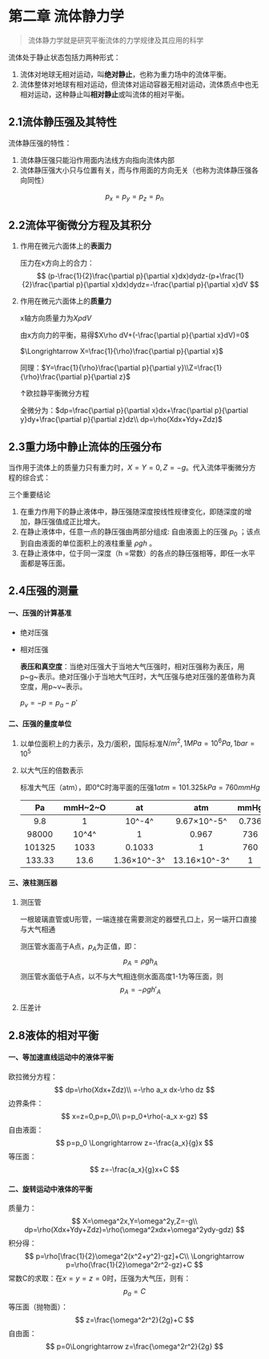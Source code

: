 # 第二章 流体静力学

> 流体静力学就是研究平衡流体的力学规律及其应用的科学

流体处于静止状态包括力两种形式：

1. 流体对地球无相对运动，叫**绝对静止**，也称为重力场中的流体平衡。
2. 流体整体对地球有相对运动，但流体对运动容器无相对运动，流体质点中也无相对运动，这种静止叫**相对静止**或叫流体的相对平衡。

## 2.1流体静压强及其特性

流体静压强的特性：

1. 流体静压强只能沿作用面内法线方向指向流体内部
2. 流体静压强大小只与位置有关，而与作用面的方向无关（也称为流体静压强各向同性）

$$
p_x=p_y=p_z=p_n
$$

## 2.2流体平衡微分方程及其积分

1. 作用在微元六面体上的**表面力**

   压力在x方向上的合力：
   $$
   (p-\frac{1}{2}\frac{\partial p}{\partial x}dx)dydz-(p+\frac{1}{2}\frac{\partial p}{\partial x}dx)dydz=-\frac{\partial p}{\partial x}dV
   $$

2. 作用在微元六面体上的**质量力**

   x轴方向质量力为$X\rho dV$

   由x方向力的平衡，易得$X\rho dV+(-\frac{\partial p}{\partial x}dV)=0$ 

   $\Longrightarrow X=\frac{1}{\rho}\frac{\partial p}{\partial x}$

   同理：$Y=\frac{1}{\rho}\frac{\partial p}{\partial y}\\Z=\frac{1}{\rho}\frac{\partial p}{\partial z}$

   &uarr;欧拉静平衡微分方程
   
   全微分为：$dp=\frac{\partial p}{\partial x}dx+\frac{\partial p}{\partial y}dy+\frac{\partial p}{\partial z}dz\\  dp=\rho(Xdx+Ydy+Zdz)$

## 2.3重力场中静止流体的压强分布

当作用于流体上的质量力只有重力时，$X=Y=0,Z=-g$。代入流体平衡微分方程的综合式：

三个重要结论

1. 在重力作用下的静止液体中，静压强随深度按线性规律变化，即随深度的增加，静压强值成正比增大。
2. 在静止液体中，任意一点的静压强由两部分组成:
   自由液面上的压强 $p_0$ ；该点到自由液面的单位面积上的液柱重量 $\rho gh$ 。
3. 在静止液体中，位于同一深度（h =常数）的各点的静压强相等，即任一水平面都是等压面。

## 2.4压强的测量

#### 一、压强的计算基准

* 绝对压强

* 相对压强

  **表压和真空度**：当绝对压强大于当地大气压强时，相对压强称为表压，用p~g~表示。绝对压强小于当地大气压时，大气压强与绝对压强的差值称为真空度，用p~v~表示。

  $p_v=-p=p_a-p'$

#### 二、压强的量度单位

1. 以单位面积上的力表示，及力/面积，国际标准$N/m^2,1MPa=10^6Pa,1bar=10^5$

2. 以大气压的倍数表示

   标准大气压（atm），即0℃时海平面的压强$1atm=101.325kPa=760mmHg$

   |   Pa   | mmH~2~O |        at         |        atm         | mmHg  |
   | :----: | :-----: | :---------------: | :----------------: | :---: |
   |  9.8   |    1    |      10^-4^       | 9.67&times;10^-5^  | 0.736 |
   | 98000  |  10^4^  |         1         |       0.967        |  736  |
   | 101325 |  1033   |      0.1033       |         1          |  760  |
   | 133.33 |  13.6   | 1.36&times;10^-3^ | 13.16&times;10^-3^ |   1   |

#### 三、液柱测压器

1. 测压管

   一根玻璃直管或U形管，一端连接在需要测定的器壁孔口上，另一端开口直接与大气相通

   测压管水面高于A点，$p_A$为正值，即：
   $$
   p_A=\rho gh_A
   $$
   测压管水面低于A点，以不与大气相连侧水面高度1-1为等压面，则
   $$
   p_A=-\rho gh'_A
   $$
   
2. 压差计

## 2.8液体的相对平衡

#### 一、等加速直线运动中的液体平衡

欧拉微分方程：
$$
dp=\rho(Xdx+Zdz)\\
=-\rho a_x dx-\rho dz
$$
边界条件：
$$
x=z=0,p=p_0\\
p=p_0+\rho(-a_x x-gz)
$$
自由液面：
$$
p=p_0 \Longrightarrow  z=-\frac{a_x}{g}x
$$
等压面：
$$
z=-\frac{a_x}{g}x+C
$$

#### 二、旋转运动中液体的平衡

质量力：
$$
X=\omega^2x,Y=\omega^2y,Z=-g\\
dp=\rho(Xdx+Ydy+Zdz)=\rho(\omega^2xdx+\omega^2ydy-gdz)
$$
积分得：
$$
p=\rho[\frac{1}{2}\omega^2(x^2+y^2)-gz]+C\\
\Longrightarrow p=\rho(\frac{1}{2}\omega^2r^2-gz)+C
$$
常数C的求取：在$x=y=z=0$时，压强为大气压，则有：
$$
p_a=C
$$
等压面（抛物面）：
$$
z=\frac{\omega^2r^2}{2g}+C
$$
自由面：
$$
p=0\Longrightarrow z=\frac{\omega^2r^2}{2g}
$$
